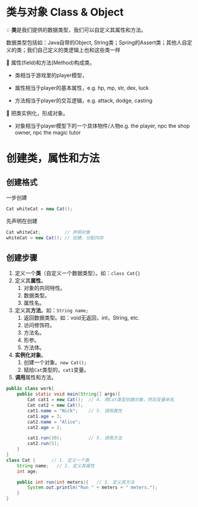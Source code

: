 # 类与对象 Class & Object

💡 **类**是我们提供的数据类型，我们可以自定义其属性和方法。

数据类型包括如：Java自带的Object, String类；Spring的Assert类；其他人自定义的类；我们自己定义的类逻辑上也和这些类一样



📌 属性(field)和方法(Method)构成类。

* 类相当于游戏里的player模型，

* 属性相当于player的基本属性，e.g. hp, mp, str, dex, luck

* 方法相当于player的交互逻辑，e.g. attack, dodge, casting



👾 把类实例化，形成对象。

* 对象相当于player模型下的一个具体物件/人物e.g. the player, npc the shop owner, npc the magic tutor



# 创建类，属性和方法

## 创建格式

一步创建

```java
Cat whiteCat = new Cat();
```

先声明在创建

```java
Cat whiteCat;         // 声明对象
whiteCat = new Cat(); // 创建，分配内存
```



## 创建步骤

1. 定义一个**类**（自定义一个数据类型）。如：`class Cat{}`
2. 定义其**属性**。
    1. 对象的共同特性。
    2. 数据类型。
    3. 属性名。
3. 定义其**方法**。如：`String name;`
    1. 返回数据类型。如：void无返回，int，String, etc.
    2. 访问修饰符。
    3. 方法名。
    4. 形参。
    5. 方法体。
4. **实例化对象**。
    1. 创建一个对象。`new Cat();`
    2. 赋给`Cat`类型的，`cat1`变量。
5. **调用**属性和方法。

```java
public class work{
	public static void main(String[] args){
		Cat cat1 = new Cat();  // 4. 用Cat类型创建对象，然后变量命名
		Cat cat2 = new Cat();
		cat1.name = "Nick";    // 5. 调用属性
		cat1.age = 3;
		cat2.name = "Alice";
		cat2.age = 2;

		cat1.run(30);          // 5. 调用方法
		cat2.run(5);
	}
}
class Cat {      // 1. 定义一个类
	String name;   // 2. 定义其属性
	int age;

	public int run(int meters){   // 3. 定义其方法
		System.out.println("Run " + meters + " meters.");
	}
}
```